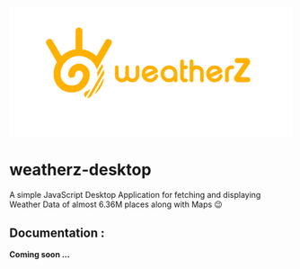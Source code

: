![project_logo](logo/logotype-a.png)
# weatherz-desktop
A simple JavaScript Desktop Application for fetching and displaying Weather Data of almost 6.36M places along with Maps :wink:

## Documentation :
**Coming soon ...**

